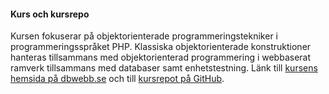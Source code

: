 #### Kurs och kursrepo

Kursen fokuserar på objektorienterade programmeringstekniker i programmeringsspråket PHP. Klassiska objektorienterade konstruktioner hanteras tillsammans med objektorienterad programmering i webbaserat ramverk tillsammans med databaser samt enhetstestning. Länk till [kursens hemsida på dbwebb.se](https://dbwebb.se/kurser/oophp-v5) och till [kursrepot på GitHub](https://github.com/dbwebb-se/oophp).
